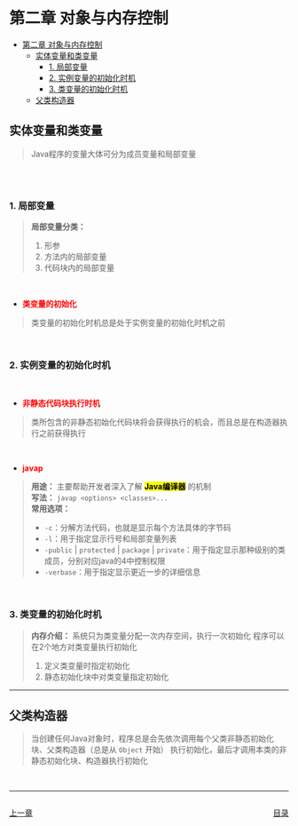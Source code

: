 # 第二章 对象与内存控制

- [第二章 对象与内存控制](#第二章-对象与内存控制)
  - [实体变量和类变量](#实体变量和类变量)
    - [1. 局部变量](#1-局部变量)
    - [2. 实例变量的初始化时机](#2-实例变量的初始化时机)
    - [3. 类变量的初始化时机](#3-类变量的初始化时机)
  - [父类构造器](#父类构造器)


## 实体变量和类变量
> Java程序的变量大体可分为成员变量和局部变量

<br/>
<br/>

### 1. 局部变量
> **局部变量分类：** <br/>
> 1. 形参
> 2. 方法内的局部变量
> 3. 代码块内的局部变量

<br/>

- **<font color="red">类变量的初始化</font>**
> 类变量的初始化时机总是处于实例变量的初始化时机之前

<br/>

### 2. 实例变量的初始化时机

<br/>

- **<font color="red">非静态代码块执行时机</font>**
> 类所包含的非静态初始化代码块将会获得执行的机会，而且总是在构造器执行之前获得执行

<br/>

- **<font color="red">javap</font>**
> **用途：** 主要帮助开发者深入了解 **<mark>Java编译器</mark>** 的机制
> <br/>
> **写法：** `javap <options> <classes>...`
> <br/>
> **常用选项：**
> - `-c`：分解方法代码，也就是显示每个方法具体的字节码
> - `-l`：用于指定显示行号和局部变量列表
> - `-public` | `protected` | `package` | `private`：用于指定显示那种级别的类成员，分别对应java的4中控制权限
> - `-verbase`：用于指定显示更近一步的详细信息

<br/>

### 3. 类变量的初始化时机
> **内存介绍：** 系统只为类变量分配一次内存空间，执行一次初始化
> 程序可以在2个地方对类变量执行初始化
> 1. 定义类变量时指定初始化
> 2. 静态初始化块中对类变量指定初始化

---

## 父类构造器
> 当创建任何Java对象时，程序总是会先依次调用每个父类非静态初始化块、父类构造器（总是从 `Object` 开始） 执行初始化，最后才调用本类的非静态初始化块、构造器执行初始化

<br/>





---
<div style="display:flex;justify-content:space-between;">
    <p><a href="./第一章 数组与内存控制.md">上一章</a></p>
    <p><a href="../index.md">目录</a></p>
</div>
